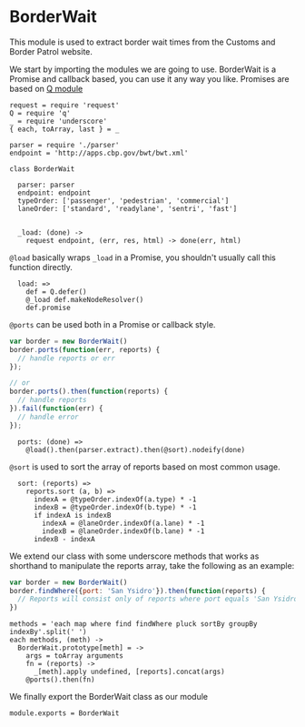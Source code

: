 # BorderWait

This module is used to extract border wait times from the
Customs and Border Patrol website.

We start by importing the modules we are going to use.
BorderWait is a Promise and callback based, you can use it
any way you like. Promises are based on [Q module](https://github.com/kriskowal/q)

    request = require 'request'
    Q = require 'q'
    _ = require 'underscore'
    { each, toArray, last } = _

    parser = require './parser'
    endpoint = 'http://apps.cbp.gov/bwt/bwt.xml'

    class BorderWait

      parser: parser
      endpoint: endpoint
      typeOrder: ['passenger', 'pedestrian', 'commercial']
      laneOrder: ['standard', 'readylane', 'sentri', 'fast']


      _load: (done) ->
        request endpoint, (err, res, html) -> done(err, html)

`@load` basically wraps `_load` in a Promise, you shouldn't usually
call this function directly.

      load: =>
        def = Q.defer()
        @_load def.makeNodeResolver()
        def.promise

`@ports` can be used both in a Promise or callback style.

```javascript
var border = new BorderWait()
border.ports(function(err, reports) {
  // handle reports or err
});

// or
border.ports().then(function(reports) {
  // handle reports
}).fail(function(err) {
  // handle error
});
```

      ports: (done) =>
        @load().then(parser.extract).then(@sort).nodeify(done)

`@sort` is used to sort the array of reports based on most
common usage.

      sort: (reports) =>
        reports.sort (a, b) =>
          indexA = @typeOrder.indexOf(a.type) * -1
          indexB = @typeOrder.indexOf(b.type) * -1
          if indexA is indexB
            indexA = @laneOrder.indexOf(a.lane) * -1
            indexB = @laneOrder.indexOf(b.lane) * -1
          indexB - indexA

We extend our class with some underscore methods that works as shorthand
to manipulate the reports array, take the following as an example:

```javascript
var border = new BorderWait()
border.findWhere({port: 'San Ysidro'}).then(function(reports) {
  // Reports will consist only of reports where port equals 'San Ysidro'
})
```

    methods = 'each map where find findWhere pluck sortBy groupBy indexBy'.split(' ')
    each methods, (meth) ->
      BorderWait.prototype[meth] = ->
        args = toArray arguments
        fn = (reports) ->
          _[meth].apply undefined, [reports].concat(args)
        @ports().then(fn)

We finally export the BorderWait class as our module

    module.exports = BorderWait